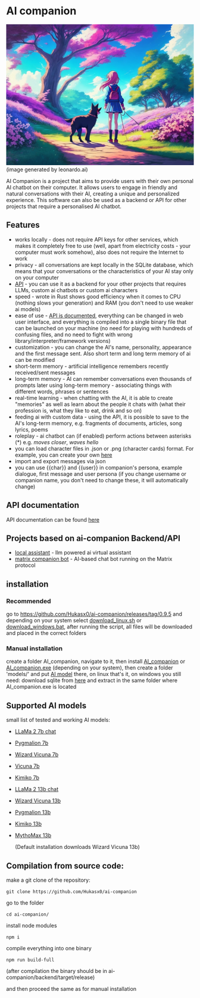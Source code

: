 # AI companion
![logo](https://raw.githubusercontent.com/Hukasx0/ai-companion/main/public/ai_companion_logo.jpg)
(image generated by leonardo.ai)

AI Companion is a project that aims to provide users with their own personal AI chatbot on their computer. It allows users to engage in friendly and natural conversations with their AI, creating a unique and personalized experience.
This software can also be used as a backend or API for other projects that require a personalised AI chatbot.

## Features
- works locally - does not require API keys for other services, which makes it completely free to use (well, apart from electricity costs - your computer must work somehow), also does not require the Internet to work
- privacy - all conversations are kept locally in the SQLite database, which means that your conversations or the characteristics of your AI stay only on your computer
- [API](https://github.com/Hukasx0/ai-companion/blob/main/docs/api_docs.md) - you can use it as a backend for your other projects that requires LLMs, custom ai chatbots or custom ai characters
- speed - wrote in Rust shows good efficiency when it comes to CPU (nothing slows your generation) and RAM (you don't need to use weaker ai models)
- ease of use - [API is documented](https://github.com/Hukasx0/ai-companion/blob/main/docs/api_docs.md), everything can be changed in web user interface, and everything is compiled into a single binary file that can be launched on your machine (no need for playing with hundreds of confusing
files, and no need to fight with wrong library/interpreter/framework versions)
- customization - you can change the AI's name, personality, appearance and the first message sent. Also short term and long term memory of ai can be modified
- short-term memory - artificial intelligence remembers recently received/sent messages
- long-term memory - AI can remember conversations even thousands of prompts later using long-term memory - associating things with different words, phrases or sentences
- real-time learning - when chatting with the AI, it is able to create "memories" as well as learn about the people it chats with (what their profession is, what they like to eat, drink and so on)
- feeding ai with custom data - using the API, it is possible to save to the AI's long-term memory, e.g. fragments of documents, articles, song lyrics, poems
- roleplay - ai chatbot can (if enabled) perform actions between asterisks (*) e.g. *moves closer*, *waves hello*
- you can load character files in .json or .png (character cards) format. For example, you can create your own [here](https://zoltanai.github.io/character-editor/)
- import and export messages via json
- you can use {{char}} and {{user}} in companion's persona, example dialogue, first message and user persona (if you change username or companion name, you don't need to change these, it will automatically change)

## API documentation
API documentation can be found [here](https://github.com/Hukasx0/ai-companion/blob/main/docs/api_docs.md)

## Projects based on ai-companion Backend/API
- [local assistant](https://github.com/Hukasx0/local-assistant) - llm powered ai virtual assistant
- [matrix companion bot](https://github.com/Hukasx0/matrix-companion-bot) - AI-based chat bot running on the Matrix protocol 

## installation

### Recommended
go to https://github.com/Hukasx0/ai-companion/releases/tag/0.9.5
and depending on your system select [download_linux.sh](https://github.com/Hukasx0/ai-companion/releases/download/0.9.5/download_linux.sh) or [download_windows.bat](https://github.com/Hukasx0/ai-companion/releases/download/0.9.5/download_windows.bat), after running the script, all files will be downloaded and placed in the correct folders

### Manual installation
create a folder AI_companion, navigate to it, then install [AI_companion](https://github.com/Hukasx0/ai-companion/releases/download/0.9.5/AI_companion) or [AI_companion.exe](https://github.com/Hukasx0/ai-companion/releases/download/0.9.5/AI_companion.exe) (depending on your system), then create a folder 'models/' and put [AI model](#supported-ai-models) there,
on linux that's it, on windows you still need:
download sqlite from [here](https://www.sqlite.org/2023/sqlite-dll-win64-x64-3420000.zip)
and extract in the same folder where AI_companion.exe is located

## Supported AI models
small list of tested and working AI models:
- [LLaMa 2 7b chat](https://huggingface.co/TheBloke/Llama-2-7B-Chat-GGML)
- [Pygmalion 7b](https://huggingface.co/TheBloke/Pygmalion-7B-SuperHOT-8K-GGML)
- [Wizard Vicuna 7b](https://huggingface.co/TheBloke/Wizard-Vicuna-7B-Uncensored-GGML)
- [Vicuna 7b](https://huggingface.co/TheBloke/vicuna-7B-v1.3-GGML)
- [Kimiko 7b](https://huggingface.co/TheBloke/Kimiko-7B-GGML)
- [LLaMa 2 13b chat](https://huggingface.co/TheBloke/Llama-2-13B-chat-GGML)
- [Wizard Vicuna 13b](https://huggingface.co/TheBloke/Wizard-Vicuna-13B-Uncensored-SuperHOT-8K-GGML)
- [Pygmalion 13b](https://huggingface.co/TheBloke/Pygmalion-13B-SuperHOT-8K-GGML)
- [Kimiko 13b](https://huggingface.co/TheBloke/Kimiko-13B-GGML)
- [MythoMax 13b](https://huggingface.co/TheBloke/MythoMax-L2-13B-GGML)

  (Default installation downloads Wizard Vicuna 13b)

## Compilation from source code:
make a git clone of the repository:
```
git clone https://github.com/Hukasx0/ai-companion
```
go to the folder
```
cd ai-companion/
```
install node modules
```
npm i
```
compile everything into one binary
```
npm run build-full
```
(after compilation the binary should be in ai-companion/backend/target/release)

and then proceed the same as for manual installation
